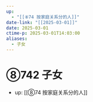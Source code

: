 ```yaml
---
up:
  - "[[⑧74 按家庭关系分的人]]"
date-link: "[[2025-03-01]]"
date: 2025-03-01
ctime-p: 2025-03-01T14:03:00
aliases:
  - 子女
---
```


# ⑧742 子女

- up: [[⑧74 按家庭关系分的人]]
